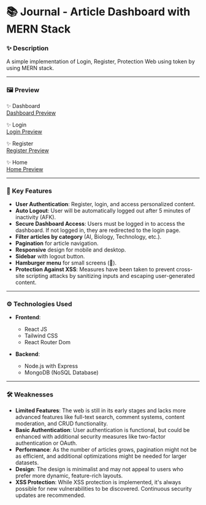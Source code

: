 # 📚 Journal - Article Dashboard with MERN Stack

### ✨ Description

A simple implementation of Login, Register, Protection Web using token by using MERN stack.

* * *

### 🖼️ Preview

✨ Dashboard  
[Dashboard Preview](images/Dashboard.png)

✨ Login  
[Login Preview](images/Login.png)

✨ Register  
[Register Preview](images/Register.png)

✨ Home  
[Home Preview](images/Home.png)

* * *

### 🚀 Key Features

- **User Authentication**: Register, login, and access personalized content.
- **Auto Logout**: User will be automatically logged out after 5 minutes of inactivity (AFK).
- **Secure Dashboard Access**: Users must be logged in to access the dashboard. If not logged in, they are redirected to the login page.
- **Filter articles by category** (AI, Biology, Technology, etc.).
- **Pagination** for article navigation.
- **Responsive** design for mobile and desktop.
- **Sidebar** with logout button.
- **Hamburger menu** for small screens (📱).
- **Protection Against XSS**: Measures have been taken to prevent cross-site scripting attacks by sanitizing inputs and escaping user-generated content.

* * *

### ⚙️ Technologies Used

- **Frontend**:
  - React JS
  - Tailwind CSS
  - React Router Dom

- **Backend**:
  - Node.js with Express
  - MongoDB (NoSQL Database)

* * *

### 🛠️ Weaknesses

- **Limited Features**: The web is still in its early stages and lacks more advanced features like full-text search, comment systems, content moderation, and CRUD functionality.
- **Basic Authentication**: User authentication is functional, but could be enhanced with additional security measures like two-factor authentication or OAuth.
- **Performance**: As the number of articles grows, pagination might not be as efficient, and additional optimizations might be needed for larger datasets.
- **Design**: The design is minimalist and may not appeal to users who prefer more dynamic, feature-rich layouts.
- **XSS Protection**: While XSS protection is implemented, it's always possible for new vulnerabilities to be discovered. Continuous security updates are recommended.
